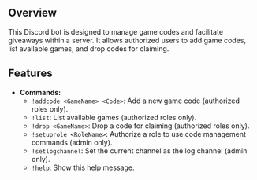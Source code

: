 ## Overview
This Discord bot is designed to manage game codes and facilitate giveaways within a server. It allows authorized users to add game codes, list available games, and drop codes for claiming.

## Features
- **Commands:**
  - `!addcode <GameName> <Code>`: Add a new game code (authorized roles only).
  - `!list`: List available games (authorized roles only).
  - `!drop <GameName>`: Drop a code for claiming (authorized roles only).
  - `!setuprole <RoleName>`: Authorize a role to use code management commands (admin only).
  - `!setlogchannel`: Set the current channel as the log channel (admin only).
  - `!help`: Show this help message.
